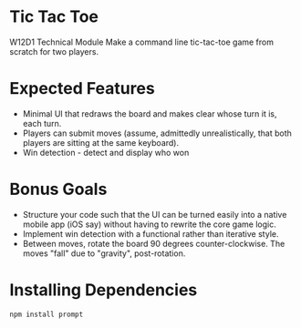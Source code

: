 # Tic Tac Toe

W12D1 Technical Module
Make a command line tic-tac-toe game from scratch for two players.

# Expected Features

* Minimal UI that redraws the board and makes clear whose turn it is, each turn.
* Players can submit moves (assume, admittedly unrealistically, that both players are sitting at the same keyboard).
* Win detection - detect and display who won

# Bonus Goals

* Structure your code such that the UI can be turned easily into a native mobile app (iOS say) without having to rewrite the core game logic.
* Implement win detection with a functional rather than iterative style.
* Between moves, rotate the board 90 degrees counter-clockwise. The moves "fall" due to "gravity", post-rotation.

# Installing Dependencies
```
npm install prompt
```


